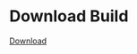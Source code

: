 # Download Build
[Download](https://github.com/Carmelosmexy1/TimeFN-Updated/releases/tag/Download)








































